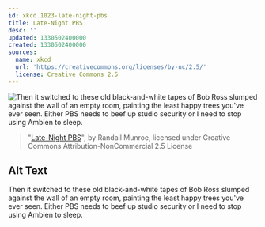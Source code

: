 ```yaml
---
id: xkcd.1023-late-night-pbs
title: Late-Night PBS
desc: ''
updated: 1330502400000
created: 1330502400000
sources:
  name: xkcd
  url: 'https://creativecommons.org/licenses/by-nc/2.5/'
  license: Creative Commons 2.5
---
```

![Then it switched to these old black-and-white tapes of Bob Ross slumped against the wall of an empty room, painting the least happy trees you've ever seen. Either PBS needs to beef up studio security or I need to stop using Ambien to sleep.](https://imgs.xkcd.com/comics/late_night_pbs.png)
> "[Late-Night PBS](https://xkcd.com/1023/)", by Randall Munroe, licensed under Creative Commons Attribution-NonCommercial 2.5 License

## Alt Text
Then it switched to these old black-and-white tapes of Bob Ross slumped against the wall of an empty room, painting the least happy trees you've ever seen. Either PBS needs to beef up studio security or I need to stop using Ambien to sleep.
